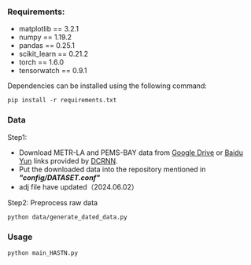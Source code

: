 ### Requirements:

- matplotlib == 3.2.1
- numpy == 1.19.2
- pandas == 0.25.1
- scikit_learn == 0.21.2
- torch == 1.6.0
- tensorwatch == 0.9.1

Dependencies can be installed using the following command:

```
pip install -r requirements.txt
```



### Data

Step1: 

- Download METR-LA and PEMS-BAY data from [Google Drive](https://drive.google.com/open?id=10FOTa6HXPqX8Pf5WRoRwcFnW9BrNZEIX) or [Baidu Yun](https://pan.baidu.com/s/14Yy9isAIZYdU__OYEQGa_g) links provided by [DCRNN](https://github.com/liyaguang/DCRNN).
- Put the downloaded data into the repository mentioned in ***"config/DATASET.conf"***
- adj file have updated（2024.06.02）

Step2:  Preprocess raw data

```
python data/generate_dated_data.py
```



### Usage

```
python main_HASTN.py
```

